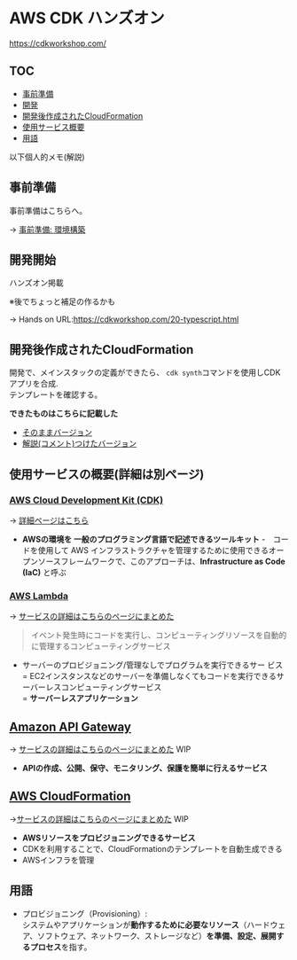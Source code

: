 # AWS CDK ハンズオン

<https://cdkworkshop.com/>

## TOC

- [事前準備](#事前準備)
- [開発](#開発)
- [開発後作成されたCloudFormation](#開発後作成されたCloudFormation)
- [使用サービス概要](#使用サービスの概要詳細は別ページ)
- [用語](#用語)

以下個人的メモ(解説)

## 事前準備

事前準備はこちらへ。

→ [事前準備: 環境構築](https://github.com/AiriNarita/cdk_hands-on/blob/main/docs/%E4%BA%8B%E5%89%8D%E6%BA%96%E5%82%99_%E7%92%B0%E5%A2%83%E6%A7%8B%E7%AF%89.md)

## 開発開始

ハンズオン掲載

※後でちょっと補足の作るかも

→ Hands on URL:<https://cdkworkshop.com/20-typescript.html>

## 開発後作成されたCloudFormation

開発で、メインスタックの定義ができたら、
`cdk synth`コマンドを使用しCDK アプリを合成.<br>
テンプレートを確認する。

**できたものはこちらに記載した**

- [そのままバージョン](/Users/airi/aws/aws-cdk-handson/docs/cloud_formation.yaml)
- [解説(コメント)つけたバージョン](/Users/airi/aws/aws-cdk-handson/docs/cloudFormation_coment+.yaml)

## 使用サービスの概要(詳細は別ページ)

### [AWS Cloud Development Kit (CDK)](https://aws.amazon.com/jp/cdk/)

→ [詳細ページはこちら](https://github.com/AiriNarita/cdk_hands-on/blob/main/docs/service_details/cdk.md)

- **AWSの環境を 一般のプログラミング言語で記述できるツールキット**
-　コードを使用して AWS インフラストラクチャを管理するために使用できるオープンソースフレームワークで、このアプローチは、**Infrastructure as Code (IaC)** と呼ぶ

### [AWS Lambda](https://aws.amazon.com/jp/lambda/)

→ [サービスの詳細はこちらのページにまとめた](https://github.com/AiriNarita/cdk_hands-on/blob/main/docs/service_details/lambda.md)

> イベント発生時にコードを実行し、コンピューティングリソースを自動的に管理するコンピューティングサービス

- サーバーのプロビジョニング/管理なしでプログラムを実行できるサー
ビス<br>
= EC2インスタンスなどのサーバーを準備しなくてもコードを実行できるサーバーレスコンピューティングサービス<br />
= **サーバーレスアプリケーション**

## [Amazon API Gateway](https://aws.amazon.com/jp/api-gateway/)

→ [サービスの詳細はこちらのページにまとめた](https://github.com/AiriNarita/cdk_hands-on/blob/main/docs/service_details/amazon_api-gateway.md) WIP

- **APIの作成、公開、保守、モニタリング、保護を簡単に行えるサービス**

## [AWS CloudFormation](https://aws.amazon.com/jp/cloudformation/)

→[サービスの詳細はこちらのページにまとめた](https://github.com/AiriNarita/cdk_hands-on/blob/main/docs/service_details/cloudformation.md) WIP

- **AWSリソースをプロビジョニングできるサービス**
- CDKを利用することで、CloudFormationのテンプレートを自動生成できる
- AWSインフラを管理

## 用語

- プロビジョニング（Provisioning）:<br>
システムやアプリケーションが**動作するために必要なリソース**（ハードウェア、ソフトウェア、ネットワーク、ストレージなど）**を準備、設定、展開するプロセス**を指す。
